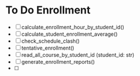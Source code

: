 # To Do Enrollment 

- [ ] calculate_enrollment_hour_by_student_id() 
- [ ] calculate_student_enrollment_average()
- [ ] check_schedule_clash()
- [ ] tentative_enrollment()
- [ ] read_all_course_by_student_id (student_id: str)
- [ ] generate_enrollment_reports()
- [ ] 

